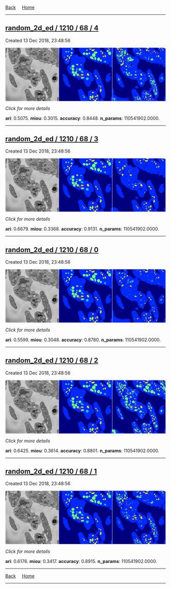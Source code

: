 
[Back](..)&nbsp;&nbsp;&nbsp;&nbsp;&nbsp;[Home](https://leapmanlab.github.io/snapshots)

---

<div class="summary"><a href="4"><h2>random_2d_ed / 1210 / 68 / 4</h2></a><p>Created 13 Dec 2018, 23:48:56
</p><a href="4"><img src="4/media/summary.png" align="center"></a><p>
<i>Click for more details</i>
</p></div>

**ari**: 0.5075. **miou**: 0.3015. **accuracy**: 0.8448. **n_params**: 110541902.0000. 

---

<div class="summary"><a href="3"><h2>random_2d_ed / 1210 / 68 / 3</h2></a><p>Created 13 Dec 2018, 23:48:56
</p><a href="3"><img src="3/media/summary.png" align="center"></a><p>
<i>Click for more details</i>
</p></div>

**ari**: 0.6679. **miou**: 0.3368. **accuracy**: 0.9131. **n_params**: 110541902.0000. 

---

<div class="summary"><a href="0"><h2>random_2d_ed / 1210 / 68 / 0</h2></a><p>Created 13 Dec 2018, 23:48:56
</p><a href="0"><img src="0/media/summary.png" align="center"></a><p>
<i>Click for more details</i>
</p></div>

**ari**: 0.5599. **miou**: 0.3048. **accuracy**: 0.8780. **n_params**: 110541902.0000. 

---

<div class="summary"><a href="2"><h2>random_2d_ed / 1210 / 68 / 2</h2></a><p>Created 13 Dec 2018, 23:48:56
</p><a href="2"><img src="2/media/summary.png" align="center"></a><p>
<i>Click for more details</i>
</p></div>

**ari**: 0.6425. **miou**: 0.3614. **accuracy**: 0.8801. **n_params**: 110541902.0000. 

---

<div class="summary"><a href="1"><h2>random_2d_ed / 1210 / 68 / 1</h2></a><p>Created 13 Dec 2018, 23:48:56
</p><a href="1"><img src="1/media/summary.png" align="center"></a><p>
<i>Click for more details</i>
</p></div>

**ari**: 0.6176. **miou**: 0.3417. **accuracy**: 0.8915. **n_params**: 110541902.0000. 

---

[Back](..)&nbsp;&nbsp;&nbsp;&nbsp;&nbsp;[Home](https://leapmanlab.github.io/snapshots)

---